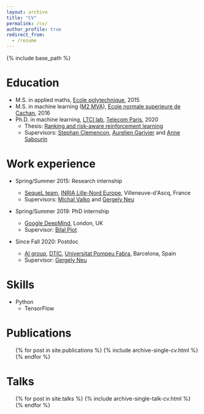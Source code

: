 ```yaml
---
layout: archive
title: "CV"
permalink: /cv/
author_profile: true
redirect_from:
  - /resume
---
```


{% include base_path %}

Education
======
* M.S. in applied maths, <a href='https://www.polytechnique.edu/'>Ecole polytechnique</a>, 2015
* M.S. in machine learning (<a href='https://www.master-mva.com/'>M2 MVA</a>), <a href='https://ens-paris-saclay.fr/'>Ecole normale superieure de Cachan</a>, 2016
* Ph.D. in machine learning, <a href='https://www.telecom-paris.fr/en/research/laboratories/information-processing-and-communication-laboratory-ltci'>LTCI lab</a>, <a href='https://www.telecom-paris.fr/'>Telecom Paris</a>, 2020
  * Thesis: <a href='https://www.theses.fr/2020IPPAT020'>Ranking and risk-aware reinforcement learning</a>
  * Supervisors: <a href='https://perso.telecom-paristech.fr/clemenco/'>Stephan Clemencon</a>, <a href='https://perso.ens-lyon.fr/aurelien.garivier/www.math.univ-toulouse.fr/_agarivie/index.html'>Aurelien Garivier</a> and <a href='https://perso.telecom-paristech.fr/sabourin/index.html#generalInfo'>Anne Sabourin</a>

Work experience
======
* Spring/Summer 2015: Research internship
  * <a href='https://team.inria.fr/sequel/'>SequeL team</a>, <a href='https://www.inria.fr/fr/centre-inria-lille-nord-europe'>INRIA Lille-Nord Europe</a>, Villeneuve-d'Ascq, France
  * Supervisors: <a href='https://misovalko.github.io/'>Michal Valko</a> and <a href='http://cs.bme.hu/~gergo/'>Gergely Neu</a>

* Spring/Summer 2019: PhD internship
  * <a href='https://deepmind.com/'>Google DeepMind</a>, London, UK
  * Supervisor: <a href='https://pro.univ-lille.fr/bilal-piot/'>Bilal Piot</a>

* Since Fall 2020: Postdoc
  * <a href='https://www.upf.edu/web/ai-ml/'>AI group</a>, <a href='https://www.upf.edu/web/etic/'>DTIC</a>, <a href='https://www.upf.edu/'>Universitat Pompeu Fabra</a>, Barcelona, Spain
  * Supervisor: <a href='http://cs.bme.hu/~gergo/'>Gergely Neu</a>

Skills
======
* Python
  * TensorFlow

Publications
======
  <ul>{% for post in site.publications %}
    {% include archive-single-cv.html %}
  {% endfor %}</ul>

Talks
======
  <ul>{% for post in site.talks %}
    {% include archive-single-talk-cv.html %}
  {% endfor %}</ul>
